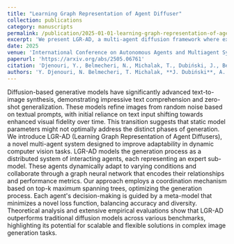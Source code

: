 ```yaml
---
title: "Learning Graph Representation of Agent Diffuser"
collection: publications
category: manuscripts
permalink: /publication/2025-01-01-learning-graph-representation-of-agent-diffuser
excerpt: 'We present LGR-AD, a multi-agent diffusion framework where expert sub-models coordinate through a learned graph, enabling dynamic adaptation during generation and outperforming standard diffusion models in accuracy and diversity.'
date: 2025
venue: 'International Conference on Autonomous Agents and Multiagent Systems (AAMAS)'
paperurl: 'https://arxiv.org/abs/2505.06761'
citation: 'Djenouri, Y., Belmecheri, N., Michalak, T., Dubiński, J., Belbachir, A. N., & Yazidi, A. (2025). "Learning Graph Representation of Agent Diffuser." In AAMAS 2025.'
authors: 'Y. Djenouri, N. Belmecheri, T. Michalak, **J. Dubiński**, A. N. Belbachir, A. Yazidi'
---
```


Diffusion-based generative models have significantly advanced text-to-image synthesis, demonstrating impressive text comprehension and zero-shot generalization. These models refine images from random noise based on textual prompts, with initial reliance on text input shifting towards enhanced visual fidelity over time. This transition suggests that static model parameters might not optimally address the distinct phases of generation. We introduce LGR-AD (Learning Graph Representation of Agent Diffusers), a novel multi-agent system designed to improve adaptability in dynamic computer vision tasks. LGR-AD models the generation process as a distributed system of interacting agents, each representing an expert sub-model. These agents dynamically adapt to varying conditions and collaborate through a graph neural network that encodes their relationships and performance metrics. Our approach employs a coordination mechanism based on top-k maximum spanning trees, optimizing the generation process. Each agent's decision-making is guided by a meta-model that minimizes a novel loss function, balancing accuracy and diversity. Theoretical analysis and extensive empirical evaluations show that LGR-AD outperforms traditional diffusion models across various benchmarks, highlighting its potential for scalable and flexible solutions in complex image generation tasks.
